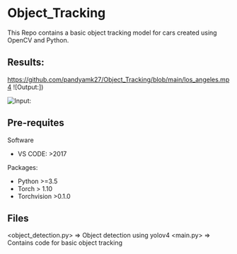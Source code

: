# Object_Tracking

This Repo contains a basic object tracking model for cars created using OpenCV and Python.

## Results:
https://github.com/pandyamk27/Object_Tracking/blob/main/los_angeles.mp4
![Output:])


![Input:](https://github.com/MargiPandya27/Object_Tracking/assets/117746681/85b61c66-b9be-4d96-9b42-35ddc09ff281)










## Pre-requites

Software
* VS CODE: >2017

Packages:

* Python >=3.5
* Torch > 1.10
* Torchvision >0.1.0

## Files
<object_detection.py> => Object detection using yolov4
<main.py> => Contains code for basic object tracking


